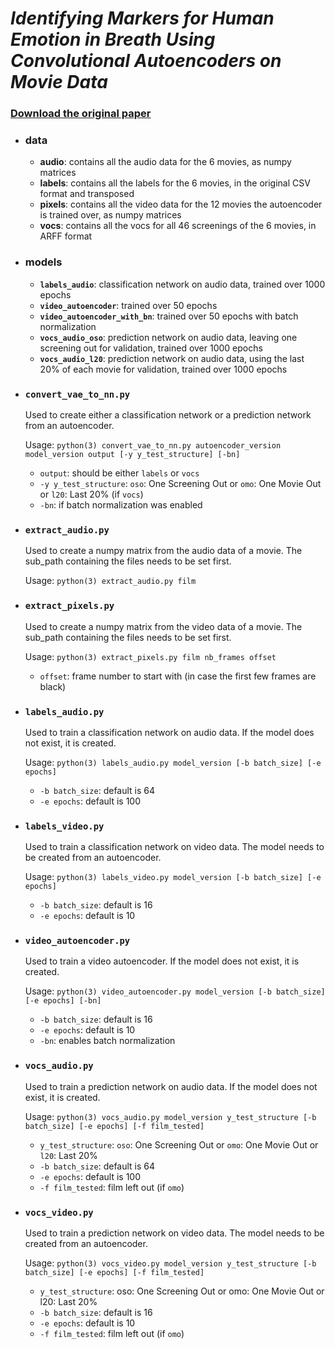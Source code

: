 # *Identifying Markers for Human Emotion in Breath Using Convolutional Autoencoders on Movie Data*

### [Download the original paper](https://github.com/TomFevrier/smelloffear-deeplearning/raw/master/Identifying%20Markers%20for%20Human%20Emotion%20in%20Breath%20Using%20Convolutional%20Autoencoders%20on%20Movie%20Data.pdf)

- ### data
  - **audio**: contains all the audio data for the 6 movies, as numpy matrices
  - **labels**: contains all the labels for the 6 movies, in the original CSV format and transposed
  - **pixels**: contains all the video data for the 12 movies the autoencoder is trained over, as numpy matrices
  - **vocs**: contains all the vocs for all 46 screenings of the 6 movies, in ARFF format

- ### models
  - **``labels_audio``**: classification network on audio data, trained over 1000 epochs
  - **``video_autoencoder``**: trained over 50 epochs
  - **``video_autoencoder_with_bn``**: trained over 50 epochs with batch normalization
  - **``vocs_audio_oso``**: prediction network on audio data, leaving one screening out for validation, trained over 1000 epochs
  - **``vocs_audio_l20``**: prediction network on audio data, using the last 20% of each movie for validation, trained over 1000 epochs

- ### ``convert_vae_to_nn.py``

  Used to create either a classification network or a prediction network from an autoencoder.

  Usage: ``python(3) convert_vae_to_nn.py autoencoder_version model_version output [-y y_test_structure] [-bn]``
  - ``output``: should be either ``labels`` or ``vocs``
  - ``-y y_test_structure``: ``oso``: One Screening Out or ``omo``: One Movie Out or ``l20``: Last 20% (if ``vocs``)
  - ``-bn``: if batch normalization was enabled

- ### ``extract_audio.py``
  Used to create a numpy matrix from the audio data of a movie. The sub_path containing the files needs to be set first.

  Usage: ``python(3) extract_audio.py film``


- ### ``extract_pixels.py``
  Used to create a numpy matrix from the video data of a movie. The sub_path containing the files needs to be set first.

  Usage: ``python(3) extract_pixels.py film nb_frames offset``
  - ``offset``: frame number to start with (in case the first few frames are black)

- ### ``labels_audio.py``
  Used to train a classification network on audio data. If the model does not exist, it is created.

  Usage: ``python(3) labels_audio.py model_version [-b batch_size] [-e epochs]``
  - ``-b batch_size``: default is 64
  - ``-e epochs``: default is 100

- ### ``labels_video.py``
  Used to train a classification network on video data. The model needs to be created from an autoencoder.

  Usage: ``python(3) labels_video.py model_version [-b batch_size] [-e epochs]``
  - ``-b batch_size``: default is 16
  - ``-e epochs``: default is 10

- ### ``video_autoencoder.py``
  Used to train a video autoencoder. If the model does not exist, it is created.

  Usage: ``python(3) video_autoencoder.py model_version [-b batch_size] [-e epochs] [-bn]``
  - ``-b batch_size``: default is 16
  - ``-e epochs``: default is 10
  - ``-bn``: enables batch normalization

- ### ``vocs_audio.py``
  Used to train a prediction network on audio data. If the model does not exist, it is created.

  Usage: ``python(3) vocs_audio.py model_version y_test_structure [-b batch_size] [-e epochs] [-f film_tested]``
  - ``y_test_structure``: ``oso``: One Screening Out or ``omo``: One Movie Out or ``l20``: Last 20%
  - ``-b batch_size``: default is 64
  - ``-e epochs``: default is 100
  - ``-f film_tested``: film left out (if ``omo``)

- ### ``vocs_video.py``
  Used to train a prediction network on video data. The model needs to be created from an autoencoder.

  Usage: ``python(3) vocs_video.py model_version y_test_structure [-b batch_size] [-e epochs] [-f film_tested]``
  - ``y_test_structure``: oso: One Screening Out or omo: One Movie Out or l20: Last 20%
  - ``-b batch_size``: default is 16
  - ``-e epochs``: default is 10
  - ``-f film_tested``: film left out (if ``omo``)
